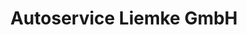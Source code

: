 ---
title: "Autoservice Liemke GmbH"
url: /schloss-holte-stukenbrock/autoservice-liemke-gmbh/
shop: Autowerkstatt
---